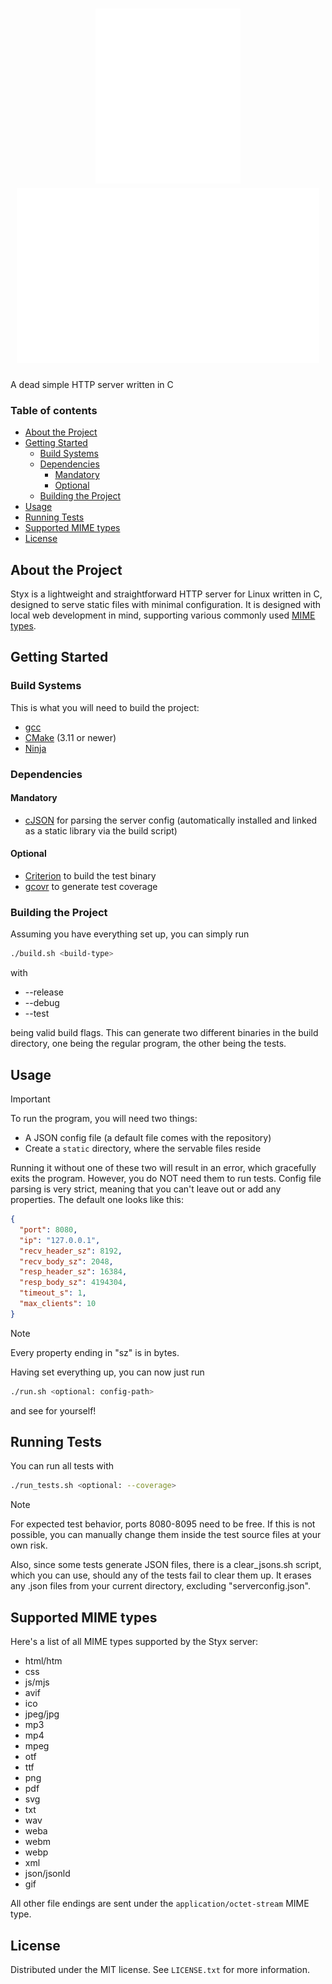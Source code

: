 <h1 align="center">
<img src="./images/icon.svg" alt="title">
  <img src="./images/title.svg" alt="title">
</h1>

A dead simple HTTP server written in C

### Table of contents

- [About the Project](#about-the-project)
- [Getting Started](#getting-started)
  - [Build Systems](#build-systems)
  - [Dependencies](#dependencies)
    - [Mandatory](#mandatory)
    - [Optional](#optional)
  - [Building the Project](#building-the-project)
- [Usage](#usage)
- [Running Tests](#running-tests)
- [Supported MIME types](#supported-mime-types)
- [License](#license)

## About the Project

Styx is a lightweight and straightforward HTTP server for Linux written in C, designed to serve static files with minimal configuration. It is designed with local web development in mind, supporting various commonly used [MIME types](https://developer.mozilla.org/en-US/docs/Web/HTTP/MIME_types/Common_types).

## Getting Started

### Build Systems

This is what you will need to build the project:

- [gcc](https://gcc.gnu.org/)
- [CMake](https://cmake.org/) (3.11 or newer)
- [Ninja](https://ninja-build.org/)

### Dependencies

#### Mandatory

- [cJSON](https://github.com/DaveGamble/cJSON) for parsing the server config (automatically installed and linked as a static library via the build script)

#### Optional

- [Criterion](https://github.com/Snaipe/Criterion) to build the test binary
- [gcovr](https://gcovr.com/en/stable/) to generate test coverage

### Building the Project

Assuming you have everything set up, you can simply run

```sh
./build.sh <build-type>
```

with

- --release
- --debug
- --test

being valid build flags. This can generate two different binaries in the build directory, one being the regular program, the other being the tests.

## Usage

> [!IMPORTANT]
> To run the program, you will need two things:
>
> - A JSON config file (a default file comes with the repository)
> - Create a `static` directory, where the servable files reside

Running it without one of these two will result in an error, which gracefully exits the program. However, you do NOT need them to run tests. Config file parsing is very strict, meaning that you can't leave out or add any properties. The default one looks like this:

```json
{
  "port": 8080,
  "ip": "127.0.0.1",
  "recv_header_sz": 8192,
  "recv_body_sz": 2048,
  "resp_header_sz": 16384,
  "resp_body_sz": 4194304,
  "timeout_s": 1,
  "max_clients": 10
}
```

> [!NOTE]
> Every property ending in "sz" is in bytes.

Having set everything up, you can now just run

```sh
./run.sh <optional: config-path>
```

and see for yourself!

## Running Tests

You can run all tests with

```sh
./run_tests.sh <optional: --coverage>
```

> [!NOTE]
> For expected test behavior, ports 8080-8095 need to be free. If this is not possible, you can manually change them inside the test source files at your own risk.
>
> Also, since some tests generate JSON files, there is a clear_jsons.sh script, which you can use, should any of the tests fail to clear them up. It erases any .json files from your current directory, excluding "serverconfig.json".

## Supported MIME types

Here's a list of all MIME types supported by the Styx server:

- html/htm
- css
- js/mjs
- avif
- ico
- jpeg/jpg
- mp3
- mp4
- mpeg
- otf
- ttf
- png
- pdf
- svg
- txt
- wav
- weba
- webm
- webp
- xml
- json/jsonld
- gif

All other file endings are sent under the `application/octet-stream` MIME type.

## License

Distributed under the MIT license. See `LICENSE.txt` for more information.

